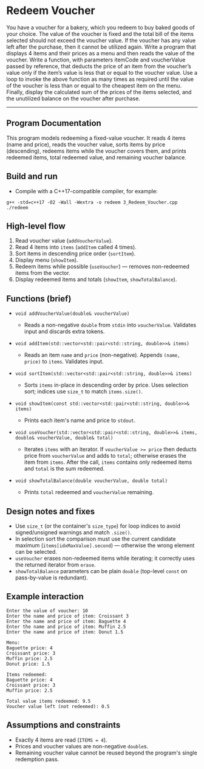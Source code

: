 # Redeem Voucher

You have a voucher for a bakery, which you redeem to buy baked goods of your
choice. The value of the voucher is fixed and the total bill of the items selected
should not exceed the voucher value. If the voucher has any value left after the
purchase, then it cannot be utilized again. Write a program that displays 4 items
and their prices as a menu and then reads the value of the voucher.
Write a function, with parameters itemCode and voucherValue passed by reference,
that deducts the price of an item from the voucher’s value only if the item’s
value is less that or equal to the voucher value. Use a loop to invoke the above
function as many times as required until the value of the voucher is less than or
equal to the cheapest item on the menu.
Finally, display the calculated sum of the prices of the items selected, and the unutilized
balance on the voucher after purchase.

---

## Program Documentation

This program models redeeming a fixed-value voucher. 
It reads 4 items (name and price), reads the voucher value, sorts items by price (descending), 
redeems items while the voucher covers them, and prints redeemed items, total redeemed value, and remaining voucher balance.

## Build and run
- Compile with a C++17-compatible compiler, for example:

```
g++ -std=c++17 -O2 -Wall -Wextra -o redeem 3_Redeem_Voucher.cpp
./redeem
```

## High-level flow
1. Read voucher value (`addVoucherValue`).
2. Read 4 items into `items` (`addItem` called 4 times).
3. Sort items in descending price order (`sortItem`).
4. Display menu (`showItem`).
5. Redeem items while possible (`useVoucher`) — removes non-redeemed items from the vector.
6. Display redeemed items and totals (`showItem`, `showTotalBalance`).

## Functions (brief)
- `void addVoucherValue(double& voucherValue)`
  - Reads a non-negative `double` from `stdin` into `voucherValue`. Validates input and discards extra tokens.

- `void addItem(std::vector<std::pair<std::string, double>>& items)`
  - Reads an item `name` and `price` (non-negative). Appends `(name, price)` to `items`. Validates input.

- `void sortItem(std::vector<std::pair<std::string, double>>& items)`
  - Sorts `items` in-place in descending order by price. Uses selection sort; indices use `size_t` to match `items.size()`.

- `void showItem(const std::vector<std::pair<std::string, double>>& items)`
  - Prints each item's name and price to `stdout`.

- `void useVoucher(std::vector<std::pair<std::string, double>>& items, double& voucherValue, double& total)`
  - Iterates `items` with an iterator. If `voucherValue >= price` then deducts price from `voucherValue` and adds to `total`; otherwise erases the item from `items`. After the call, `items` contains only redeemed items and `total` is the sum redeemed.

- `void showTotalBalance(double voucherValue, double total)`
  - Prints `total` redeemed and `voucherValue` remaining.

## Design notes and fixes
- Use `size_t` (or the container's `size_type`) for loop indices to avoid signed/unsigned warnings and match `.size()`.
- In selection sort the comparison must use the current candidate maximum (`items[idxMaxValue].second`) — otherwise the wrong element can be selected.
- `useVoucher` erases non-redeemed items while iterating; it correctly uses the returned iterator from `erase`.
- `showTotalBalance` parameters can be plain `double` (top-level `const` on pass-by-value is redundant).

## Example interaction
```
Enter the value of voucher: 10
Enter the name and price of item: Croissant 3
Enter the name and price of item: Baguette 4
Enter the name and price of item: Muffin 2.5
Enter the name and price of item: Donut 1.5

Menu:
Baguette price: 4
Croissant price: 3
Muffin price: 2.5
Donut price: 1.5

Items redeemed:
Baguette price: 4
Croissant price: 3
Muffin price: 2.5

Total value items redeemed: 9.5
Voucher value left (not redeemed): 0.5
```

## Assumptions and constraints
- Exactly 4 items are read (`ITEMS = 4`).
- Prices and voucher values are non-negative `double`s.
- Remaining voucher value cannot be reused beyond the program's single redemption pass.